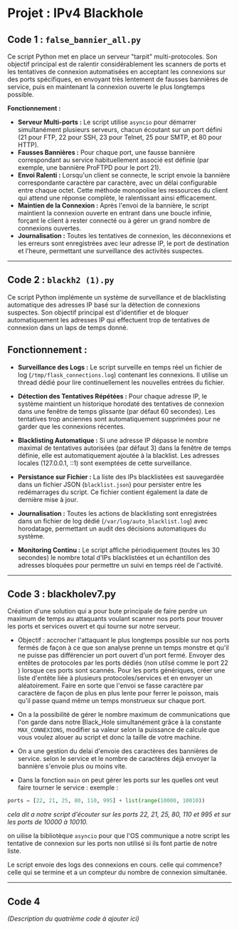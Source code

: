 # Projet : IPv4 Blackhole

## Code 1 : `false_bannier_all.py`

Ce script Python met en place un serveur "tarpit" multi-protocoles. Son objectif principal est de ralentir considérablement les scanners de ports et les tentatives de connexion automatisées en acceptant les connexions sur des ports spécifiques, en envoyant très lentement de fausses bannières de service, puis en maintenant la connexion ouverte le plus longtemps possible.

**Fonctionnement :**

*   **Serveur Multi-ports :** Le script utilise `asyncio` pour démarrer simultanément plusieurs serveurs, chacun écoutant sur un port défini (21 pour FTP, 22 pour SSH, 23 pour Telnet, 25 pour SMTP, et 80 pour HTTP).
*   **Fausses Bannières :** Pour chaque port, une fausse bannière correspondant au service habituellement associé est définie (par exemple, une bannière ProFTPD pour le port 21).
*   **Envoi Ralenti :** Lorsqu'un client se connecte, le script envoie la bannière correspondante caractère par caractère, avec un délai configurable entre chaque octet. Cette méthode monopolise les ressources du client qui attend une réponse complète, le ralentissant ainsi efficacement.
*   **Maintien de la Connexion :** Après l'envoi de la bannière, le script maintient la connexion ouverte en entrant dans une boucle infinie, forçant le client à rester connecté ou à gérer un grand nombre de connexions ouvertes.
*   **Journalisation :** Toutes les tentatives de connexion, les déconnexions et les erreurs sont enregistrées avec leur adresse IP, le port de destination et l'heure, permettant une surveillance des activités suspectes.

---

## Code 2 : `blackh2 (1).py`

Ce script Python implémente un système de surveillance et de blacklisting automatique des adresses IP basé sur la détection de connexions suspectes. Son objectif principal est d'identifier et de bloquer automatiquement les adresses IP qui effectuent trop de tentatives de connexion dans un laps de temps donné.

## Fonctionnement :

* **Surveillance des Logs :** Le script surveille en temps réel un fichier de log (`/tmp/flask_connections.log`) contenant les connexions. Il utilise un thread dédié pour lire continuellement les nouvelles entrées du fichier.

* **Détection des Tentatives Répétées :** Pour chaque adresse IP, le système maintient un historique horodaté des tentatives de connexion dans une fenêtre de temps glissante (par défaut 60 secondes). Les tentatives trop anciennes sont automatiquement supprimées pour ne garder que les connexions récentes.

* **Blacklisting Automatique :** Si une adresse IP dépasse le nombre maximal de tentatives autorisées (par défaut 3) dans la fenêtre de temps définie, elle est automatiquement ajoutée à la blacklist. Les adresses locales (127.0.0.1, ::1) sont exemptées de cette surveillance.

* **Persistance sur Fichier :** La liste des IPs blacklistées est sauvegardée dans un fichier JSON (`blacklist.json`) pour persister entre les redémarrages du script. Ce fichier contient également la date de dernière mise à jour.

* **Journalisation :** Toutes les actions de blacklisting sont enregistrées dans un fichier de log dédié (`/var/log/auto_blacklist.log`) avec horodatage, permettant un audit des décisions automatiques du système.

* **Monitoring Continu :** Le script affiche périodiquement (toutes les 30 secondes) le nombre total d'IPs blacklistées et un échantillon des adresses bloquées pour permettre un suivi en temps réel de l'activité.

---

## Code 3 : blackholev7.py

Création d'une solution qui a pour bute principale de faire perdre un maximum de temps au attaquants voulant scanner nos ports pour trouver les ports et services ouvert et qui tourne sur notre serveur.

- Objectif : accrocher l'attaquant le plus longtemps possible sur nos ports fermés de façon à ce que son analyse prenne un temps monstre et qu'il ne puisse pas différencier un port ouvert d'un port fermé. Envoyer des entêtes de protocoles par les ports dédiés (non utilsé comme le port 22 ) lorsque ces ports sont scannés. Pour les ports génériques, créer une liste d'entête liée à plusieurs protocoles/services et en envoyer un aléatoirement. Faire en sorte que l'envoi se fasse caractère par caractère de façon de plus en plus lente pour ferrer le poisson, mais qu'il passe quand même un temps monstrueux sur chaque port.

- On a la possibilité de gérer le nombre maximum de communications que l'on garde dans notre Black_Hole simultanément grâce à la constante `MAX_CONNEXIONS`, modifier sa valeur selon la puissance de calcule que vous voulez alouer au script et donc la taille de votre machine.

- On a une gestion du delai d'envoie des caractères des bannières de service. selon le service et le nombre de caractères déjà envoyer la bannière s'envoie plus ou moins vite.

- Dans la fonction `main` on peut gérer les ports sur les quelles ont veut faire tourner le service : exemple :
```python
ports = [22, 21, 25, 80, 110, 995] + list(range(10000, 10010))
```
*cela dit a notre script d'écouter sur les ports 22, 21, 25, 80, 110 et 995 et sur les ports de 10000 à 10010.*

on uilise la bibliotèque `asyncio` pour que l'OS communique a notre script les tentative de connexion sur les ports non utilisé si ils font partie de notre liste.

Le script envoie des logs des connexions en cours. celle qui commence? celle qui se termine et a un compteur du nombre de connexion simultanée.

---

## Code 4

*(Description du quatrième code à ajouter ici)*
